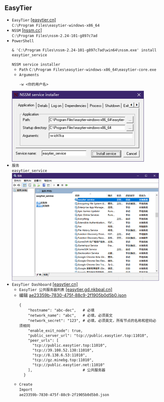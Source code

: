 ## EasyTier
* `EasyTier` [[easytier.cn]](https://easytier.cn/guide/download.html)  
`C:\Program Files\easytier-windows-x86_64`
* `NSSM` [[nssm.cc]](https://nssm.cc/download)  
`C:\Program Files\nssm-2.24-101-g897c7ad`
* `PowerShell`
    ```
    & 'C:\Program Files\nssm-2.24-101-g897c7ad\win64\nssm.exe' install easytier_service
    ```
    `NSSM service installer`
    * `Path` `C:\Program Files\easytier-windows-x86_64\easytier-core.exe`
    * `Arguments`
        ```
        -w <你的用户名>
        ```
    ![](屏幕截图%202025-04-12%20083441.png)
* `服务`  
`easytier_service`  
![](屏幕截图%202025-04-12%20083633.png)
* `EasyTier Dashboard` [[easytier.cn]](https://easytier.cn/web#/h/aHR0cHM6Ly9jb25maWctc2VydmVyLmVhc3l0aWVyLmNu)
    * `EasyTier 公共服务器列表` [[easytier.gd.nkbpal.cn]](https://easytier.gd.nkbpal.cn/status/easytier)
    * 编辑 [ae23359b-7830-475f-88c9-2f1905b0d5b0.json](ae23359b-7830-475f-88c9-2f1905b0d5b0.json)
        ```
        {
            "hostname": "abc-dec",   # 必填
            "network_name": "abc",   # 必填，必须英文
            "network_secret": "123", # 必填，必须英文，所有节点的名称和密码必须相同
            "enable_exit_node": true,
            "public_server_url": "tcp://public.easytier.top:11010",
            "peer_urls": [
              "tcp://public.easytier.top:11010",
              "tcp://39.108.52.138:11010",
              "tcp://8.138.6.53:11010",
              "tcp://gz.minebg.top:11010",
              "tcp://public.easytier.net:11010"
            ],                       # 公共服务器
          }
    * `Create`  
    `Import`  
    `ae23359b-7830-475f-88c9-2f1905b0d5b0.json`